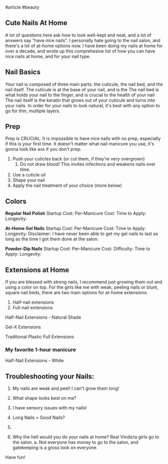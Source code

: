 #article #beauty

## Cute Nails At Home
A lot of questions here ask how to look well-kept and neat, and a lot of answers say "have nice nails". I personally hate going to the nail salon, and there's a lot of at-home options now. I have been doing my nails at home for over a decade, and wrote up this comprehesive list of how you can have nice nails at home, and for your nail type.

## Nail Basics
Your nail is composed of three main parts: the cuticule, the nail bed, and the nail itself. The cuticule is at the base of your nail, and is the 
The nail bed is what holds your nail to the finger, and is crucial to the health of your nail
The nail itself is the keratin that grows out of your cuticule and turns into your nails. 
In order for your nails to look natural, it's best with any option to go for thin, multiple layers. 


## Prep
Prep is CRUCIAL. It is impossible to have nice nails with no prep, especially if this is your first time. It doesn't matter what nail manicure you use, it's gonna look like ass if you don't prep.
1. Push your cuticles back (or cut them, if they're very overgrown)
	1. Do not draw blood! This invites infections and weakens nails over time.
2. Use a cuticle oil 
3. Shape your nail
4. Apply the nail treatment of your choice (more below)


## Colors
**Regular Nail Polish**
Startup Cost: 
Per-Manicure Cost:
Time to Apply:
Longevity:


**At-Home Gel Nails**
Startup Cost: 
Per-Manicure Cost:
Time to Apply:
Longevity: 
Disclaimer: I have never been able to get my gel nails to last as long as the time I got them done at the salon. 

**Powder-Dip Nails**
Startup Cost: 
Per-Manicure Cost:
Difficulty:
Time to Apply:
Longevity: 



## Extensions at Home
If you are blessed with strong nails, I recommend just growing them out and using a color on top. For the girls like me with weak, peeling nails or blunt, square nail beds, there are two main options for at-home extensions:
1. Half-nail extensions
2. Full-nail extensions

Half-Nail Extensions - Natural Shade

Gel-X Extensions

Traditional Plastic Full Extensions

### My favorite 1-hour manicure
Half-Nail Extensions - White


## Troubleshooting your Nails:
1. My nails are weak and peel! I can't grow them long!
2. What shape looks best on me? 

4. I have sensory issues with my nails!
5. Long Nails = Good Nails?
6. 
7. Why the hell would you do your nails at home? Real Vindicta girls go to the salon. 
a. Not everyone has money to go to the salon, and gatekeeping is a gross look on everyone. 


Have fun! 